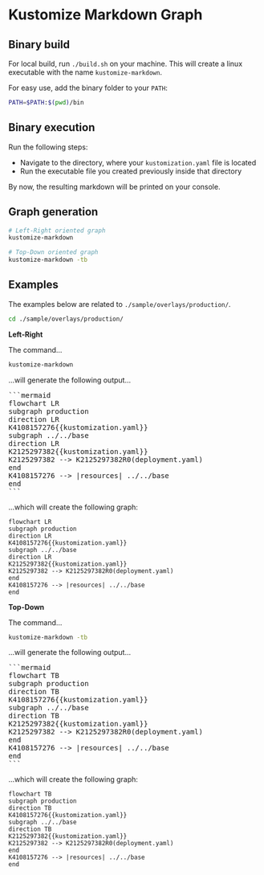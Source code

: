 # Kustomize Markdown Graph

## Binary build

For local build, run `./build.sh` on your machine. This will create a linux executable with the name `kustomize-markdown`.

For easy use, add the binary folder to your `PATH`:
```sh
PATH=$PATH:$(pwd)/bin
```

## Binary execution

Run the following steps:
* Navigate to the directory, where your `kustomization.yaml` file is located
* Run the executable file you created previously inside that directory

By now, the resulting markdown will be printed on your console.

## Graph generation

```sh
# Left-Right oriented graph
kustomize-markdown

# Top-Down oriented graph
kustomize-markdown -tb
```

## Examples

The examples below are related to `./sample/overlays/production/`.

```sh
cd ./sample/overlays/production/
```

**Left-Right**

The command...

```sh
kustomize-markdown
```

...will generate the following output...

<pre>
```mermaid
flowchart LR
subgraph production
direction LR
K4108157276{{kustomization.yaml}}
subgraph ../../base
direction LR
K2125297382{{kustomization.yaml}}
K2125297382 --> K2125297382R0(deployment.yaml)
end
K4108157276 --> |resources| ../../base
end
```
</pre>

...which will create the following graph:

```mermaid
flowchart LR
subgraph production
direction LR
K4108157276{{kustomization.yaml}}
subgraph ../../base
direction LR
K2125297382{{kustomization.yaml}}
K2125297382 --> K2125297382R0(deployment.yaml)
end
K4108157276 --> |resources| ../../base
end
```

**Top-Down**

The command...

```sh
kustomize-markdown -tb
```

...will generate the following output...

<pre>
```mermaid
flowchart TB
subgraph production
direction TB
K4108157276{{kustomization.yaml}}
subgraph ../../base
direction TB
K2125297382{{kustomization.yaml}}
K2125297382 --> K2125297382R0(deployment.yaml)
end
K4108157276 --> |resources| ../../base
end
```
</pre>

...which will create the following graph:

```mermaid
flowchart TB
subgraph production
direction TB
K4108157276{{kustomization.yaml}}
subgraph ../../base
direction TB
K2125297382{{kustomization.yaml}}
K2125297382 --> K2125297382R0(deployment.yaml)
end
K4108157276 --> |resources| ../../base
end
```
